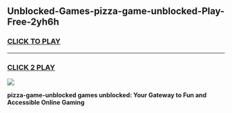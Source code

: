 
## Unblocked-Games-pizza-game-unblocked-Play-Free-2yh6h
<h3>
<a href="https://premium76.site?title=pizza-game-unblocked&ref=18A">CLICK TO PLAY</a></h3>
<hr>

<h3>
<a href="https://premium76.site?title=pizza-game-unblocked&ref=18A">CLICK 2 PLAY</a>
  
</h3>

<a href="https://premium76.site?title=pizza-game-unblocked&ref=18A"><img src="https://clearcache.store/games.png"></a>


**pizza-game-unblocked games unblocked: Your Gateway to Fun and Accessible Online Gaming**
